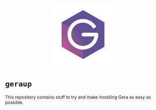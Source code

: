 <p align="center">
    <img src="logo.png" height="200"/>
</p>

# `geraup`

This repository contains stuff to try and make installing Gera as easy as possible.